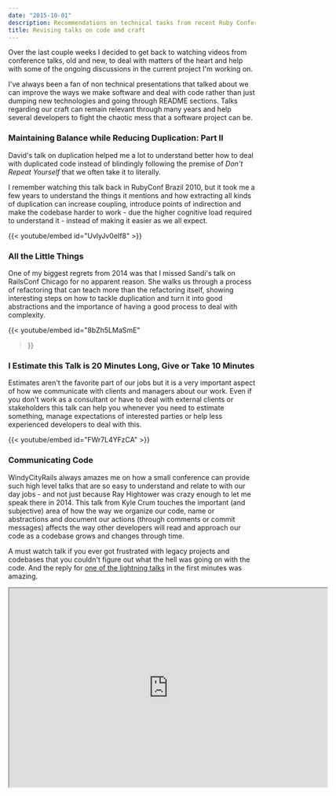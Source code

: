 ```yaml
---
date: "2015-10-01"
description: Recommendations on technical tasks from recent Ruby Conferences
title: Revising talks on code and craft
---
```


Over the last couple weeks I decided to get back to watching videos from
conference talks, old and new, to deal with matters of the heart and help
with some of the ongoing discussions in the current project I'm working on.

I've always been a fan of non technical presentations that talked about we can
improve the ways we make software and deal with code rather than just dumping
new technologies and going through README sections. Talks regarding our craft
can remain relevant through many years and help several developers to fight
the chaotic mess that a software project can be.

### Maintaining Balance while Reducing Duplication: Part II

David's talk on duplication helped me a lot to understand better how to deal with
duplicated code instead of blindingly following the premise of *Don't Repeat Yourself*
that we often take it to literally.

I remember watching this talk back in RubyConf Brazil 2010, but it took me a few
years to understand the things it mentions and how extracting all kinds of duplication
can increase coupling, introduce points of indirection and make the codebase
harder to work - due the higher cognitive load required to understand it - instead
of making it easier as we all expect.

{{< youtube/embed id="UvlyJv0eIf8" >}}

### All the Little Things

One of my biggest regrets from 2014 was that I missed Sandi's talk on RailsConf
Chicago for no apparent reason. She walks us through a process of refactoring
that can teach more than the refactoring itself, showing interesting steps on
how to tackle duplication and turn it into good abstractions and the importance
of having a good process to deal with complexity.

{{< youtube/embed id="8bZh5LMaSmE"
>}}

### I Estimate this Talk is 20 Minutes Long, Give or Take 10 Minutes

Estimates aren't the favorite part of our jobs but it is a very important aspect
of how we communicate with clients and managers about our work. Even if you don't
work as a consultant or have to deal with external clients or stakeholders this
talk can help you whenever you need to estimate something, manage expectations
of interested parties or help less experienced developers to deal with this.

{{< youtube/embed id="FWr7L4YFzCA" >}}

### Communicating Code

WindyCityRails always amazes me on how a small conference can provide such high
level talks that are so easy to understand and relate to with our day jobs -
and not just because Ray Hightower was crazy enough to let me speak there in
2014. This talk from Kyle Crum touches the important (and subjective) area of
how the way we organize our code, name or abstractions and document our actions
(through comments or commit messages) affects the way other developers will read
and approach our code as a codebase grows and changes through time.

A must watch talk if you ever got frustrated with legacy projects and codebases
that you couldn't figure out what the hell was going on with the code. And the
reply  for [one of the lightning talks](https://vimeo.com/140388283) in the
first minutes was amazing.

<iframe width="648" height="405" src="https://player.vimeo.com/video/140388278?color=b12129&byline=0&portrait=0" >}}

### How to Performance

A more technical talk to have a break from the non technical ones and see some
code in action, where Eileen from Basecamp does a great job explaining some of
the improvements that Rails' integration tests have received over the last months,
and you can use the lessons and tools mentioned in this talk to profile your
application or other gems that might use a performance bump.

<iframe width="648" height="405" src="https://player.vimeo.com/video/140388293?color=b12129&byline=0&portrait=0" >}}

